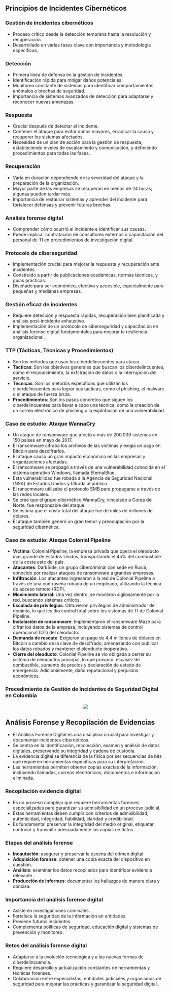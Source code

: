 ## Principios de Incidentes Cibernéticos

### Gestión de incidentes cibernéticos
- Proceso crítico desde la detección temprana hasta la resolución y recuperación.
- Desarrollado en varias fases clave con importancia y metodología específicas.

### Detección
- Primera línea de defensa en la gestión de incidentes.
- Identificación rápida para mitigar daños potenciales.
- Monitoreo constante de sistemas para identificar comportamientos anómalos o brechas de seguridad.
- Importancia de sistemas avanzados de detección para adaptarse y reconocer nuevas amenazas.

### Respuesta
- Crucial después de detectar el incidente.
- Contener el ataque para evitar daños mayores, erradicar la causa y recuperar los sistemas afectados.
- Necesidad de un plan de acción para la gestión de respuesta, estableciendo niveles de escalamiento y comunicación, y definiendo procedimientos para todas las fases.

### Recuperación
- Varía en duración dependiendo de la severidad del ataque y la preparación de la organización.
- Mayor parte de las empresas se recuperan en menos de 24 horas; algunas pueden tardar más.
- Importancia de restaurar sistemas y aprender del incidente para fortalecer defensas y prevenir futuras brechas.

### Análisis forense digital
- Comprender cómo ocurrió el incidente e identificar sus causas.
- Puede implicar contratación de consultores externos o capacitación del personal de TI en procedimientos de investigación digital.
    
### Protocolo de ciberseguridad
- Implementación crucial para mejorar la respuesta y recuperación ante incidentes.
- Construido a partir de publicaciones académicas, normas técnicas, y guías prácticas.
- Diseñado para ser económico, efectivo y accesible, especialmente para pequeñas y medianas empresas.

### Gestión eficaz de incidentes
- Requiere detección y respuesta rápidas, recuperación bien planificada y análisis post-incidente exhaustivo.
- Implementación de un protocolo de ciberseguridad y capacitación en análisis forense digital fundamentales para mejorar la resiliencia organizacional.

###  TTP (Tácticas, Técnicas y Procedimientos)
- Son los métodos que usan los ciberdelincuentes para atacar.
- **Tácticas**: Son los objetivos generales que buscan los ciberdelincuentes, como el reconocimiento, la exfiltración de datos o la interrupción del servicio.
- **Técnicas**: Son los métodos específicos que utilizan los ciberdelincuentes para lograr sus tácticas, como el phishing, el malware o el ataque de fuerza bruta.
- **Procedimientos**: Son los pasos concretos que siguen los ciberdelincuentes para llevar a cabo una técnica, como la creación de un correo electrónico de phishing o la explotación de una vulnerabilidad.

### Caso de estudio: Ataque WannaCry
- Un ataque de ransomware que afectó a más de 200.000 sistemas en 150 países en mayo de 2017.
- El ransomware cifraba los archivos de las víctimas y exigía un pago en Bitcoin para descifrarlos.
- El ataque causó un gran impacto económico en las empresas y organizaciones afectadas.
- El ransomware se propagó a través de una vulnerabilidad conocida en el sistema operativo Windows, llamada EternalBlue.
- Esta vulnerabilidad fue robada a la Agencia de Seguridad Nacional (NSA) de Estados Unidos y filtrada al público.
- El ransomware utilizaba el protocolo SMB para propagarse a través de las redes locales.
- Se cree que el grupo cibernético WannaCry, vinculado a Corea del Norte, fue responsable del ataque.
- Se estima que el costo total del ataque fue de miles de millones de dólares.
- El ataque también generó un gran temor y preocupación por la seguridad cibernética.

### Caso de estudio: Ataque Colonial Pipeline
- **Víctima**: Colonial Pipeline, la empresa privada que opera el oleoducto más grande de Estados Unidos, transportando el 45% del combustible de la costa este del país.
- **Atacantes**: DarkSide, un grupo cibercriminal con sede en Rusia, conocido por realizar ataques de ransomware a grandes empresas.
- **Infiltración**: Los atacantes ingresaron a la red de Colonial Pipeline a través de una contraseña robada de un empleado, utilizando la técnica de acceso remoto (RDP).
- **Movimiento lateral**: Una vez dentro, se movieron sigilosamente por la red, buscando sistemas críticos.
- **Escalada de privilegios**: Obtuvieron privilegios de administrador de dominio, lo que les dio control total sobre los sistemas de TI de Colonial Pipeline.
- **Instalación de ransomware**: Implementaron el ransomware Maze para cifrar los datos de la empresa, incluyendo sistemas de control operacional (OT) del oleoducto.
- **Demanda de rescate**: Exigieron un pago de 4,4 millones de dólares en Bitcoin a cambio de la clave de descifrado, amenazando con publicar los datos robados y mantener el oleoducto inoperativo.
- **Cierre del oleoducto**: Colonial Pipeline se vio obligada a cerrar su sistema de oleoductos principal, lo que provocó: escasez de combustible, aumento de precios y declaración de estado de emergencia. Adicionalmente, daño reputacional y perjuicios económicos.

### Procedimiento de Gestión de Incidentes de Seguridad Digital en Colombia

<p align="center">
  <img src="https://i.imgur.com/wEN4hZD.png"/>
</p>

## Análisis Forense y Recopilación de Evidencias
- El Análisis Forense Digital es una disciplina crucial para investigar y documentar incidentes cibernéticos.
- Se centra en la identificación, recolección, examen y análisis de datos digitales, preservando su integridad y cadena de custodia.
- La evidencia digital se diferencia de la física por ser secuencias de bits que requieren herramientas específicas para su interpretación.
- Las herramientas permiten obtener copias exactas de la información, incluyendo llamadas, correos electrónicos, documentos e información eliminada.

### Recopilación evidencia digital
- Es un proceso complejo que requiere herramientas forenses especializadas para garantizar su admisibilidad en un proceso judicial.
- Estas herramientas deben cumplir con criterios de admisibilidad, autenticidad, integridad, fiabilidad, claridad y credibilidad.
- Es fundamental preservar la integridad del medio original, etiquetar, controlar y transmitir adecuadamente las copias de datos.

### Etapas del análisis forense
- **Incautación**: asegurar y preservar la escena del crimen digital.
- **Adquisición forense**: obtener una copia exacta del dispositivo en cuestión.
- **Análisis**: examinar los datos recopilados para identificar evidencia relevante.
- **Producción de informes**: documentar los hallazgos de manera clara y concisa.

### Importancia del análisis forense digital
- Asiste en investigaciones criminales.
- Fortalece la seguridad de la información en entidades.
- Previene futuros incidentes.
- Complementa políticas de seguridad, educación digital y sistemas de prevención y monitoreo.

### Retos del análisis forense digital
- Adaptarse a la evolución tecnológica y a las nuevas formas de ciberdelincuencia.
- Requiere desarrollo y actualización constantes de herramientas y técnicas forenses.
- Colaboración entre especialistas, entidades judiciales y organismos de seguridad para mejorar las prácticas y garantizar la seguridad digital.
